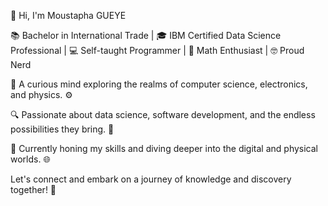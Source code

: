 👋 Hi, I'm Moustapha GUEYE

📚 Bachelor in International Trade | 🎓 IBM Certified Data Science Professional | 💻 Self-taught Programmer | 🧮 Math Enthusiast | 🤓 Proud Nerd

🌌 A curious mind exploring the realms of computer science, electronics, and physics. ⚙️

🔍 Passionate about data science, software development, and the endless possibilities they bring. 🌟

🔧 Currently honing my skills and diving deeper into the digital and physical worlds. 🌐

Let's connect and embark on a journey of knowledge and discovery together! 🚀
